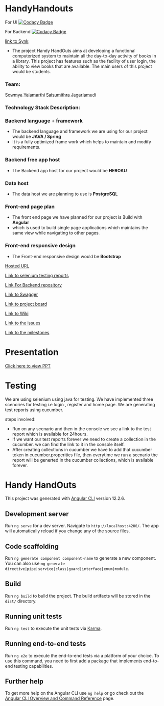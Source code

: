 # HandyHandouts

For UI [![Codacy Badge](https://app.codacy.com/project/badge/Grade/101ec5dcc1834eddb174caa8198aafd5)](https://www.codacy.com/gh/sowmya-yalamarthi/HandyHandouts/dashboard?utm_source=github.com&utm_medium=referral&utm_content=sowmya-yalamarthi/HandyHandouts&utm_campaign=Badge_Grade)

For Backend [![Codacy Badge](https://app.codacy.com/project/badge/Grade/cb09c54a3c8b4a259f7cbee64a537a64)](https://www.codacy.com/gh/sowmya-yalamarthi/HandyHandouts-Backend/dashboard?utm_source=github.com&utm_medium=referral&utm_content=sowmya-yalamarthi/HandyHandouts-Backend&utm_campaign=Badge_Grade)

[link to Synk](https://app.snyk.io/org/sowmya-yalamarthi)

- The project Handy HandOuts aims at developing a functional computerized system to maintain all the day-to-day activity of books in a library. This project has features such as the facility of user login, the ability to view books that are available. The main users of this project would be students.

### Team:

[Sowmya Yalamarthi](https://github.com/sowmya-yalamarthi)
[Saisumithra Jagarlamudi](https://github.com/Saisumithra)

### Technology Stack Description:

### Backend language + framework

- The backend language and framework we are using for our project would be **JAVA / Spring**
- It is a fully optimized frame work which helps to maintain and modify requirements.

### Backend free app host

- The Backend app host for our project would be **HEROKU**

### Data host

- The data host we are planning to use is **PostgreSQL**

### Front-end page plan

- The front end page we have planned for our project is Build with **Angular**
- which is used to build single page applications which maintains the same view while navigating to other pages.

### Front-end responsive design

- The Front-end responsive design would be **Bootstrap**

[Hosted URL](https://handy-handouts.herokuapp.com/)

[Link to selenium testing reports ](https://reports.cucumber.io/report-collections/be4400f5-192d-4d4c-9742-22783bd7148d)

[Link For Backend repository](https://github.com/sowmya-yalamarthi/HandyHandouts-Backend)

[Link to Swagger](https://handy-handoutsapi.herokuapp.com/swagger-ui/#/)

[Link to project board](https://github.com/sowmya-yalamarthi/HandyHandouts/projects)

[Link to Wiki](https://github.com/sowmya-yalamarthi/HandyHandouts/wiki)

[Link to the issues](https://github.com/sowmya-yalamarthi/HandyHandouts/issues)

[Link to the milestones](https://github.com/sowmya-yalamarthi/HandyHandouts/milestones)

# Presentation

[Click here to view PPT](https://github.com/sowmya-yalamarthi/HandyHandouts/blob/main/handy_handouts.pptx)

# Testing

We are using selenium using java for testing. We have implemented three scenories for testing i.e login , register and home page. We are generating test reports using cucumber.

steps involved:

- Run on any scenario and then in the console we see a link to the test report which is available for 24hours.
- If we want our test reports forever we need to create a collection in the cucumber. we can find the link to it in the console itself.
- After creating collections in cucumber we have to add that cucumber token in cucumber.properities file, then everytime we run a scenario the report will be generted in the cucumber collections, which is available forever.

# Handy HandOuts

This project was generated with [Angular CLI](https://github.com/angular/angular-cli) version 12.2.6.

## Development server

Run `ng serve` for a dev server. Navigate to `http://localhost:4200/`. The app will automatically reload if you change any of the source files.

## Code scaffolding

Run `ng generate component component-name` to generate a new component. You can also use `ng generate directive|pipe|service|class|guard|interface|enum|module`.

## Build

Run `ng build` to build the project. The build artifacts will be stored in the `dist/` directory.

## Running unit tests

Run `ng test` to execute the unit tests via [Karma](https://karma-runner.github.io).

## Running end-to-end tests

Run `ng e2e` to execute the end-to-end tests via a platform of your choice. To use this command, you need to first add a package that implements end-to-end testing capabilities.

## Further help

To get more help on the Angular CLI use `ng help` or go check out the [Angular CLI Overview and Command Reference](https://angular.io/cli) page.
